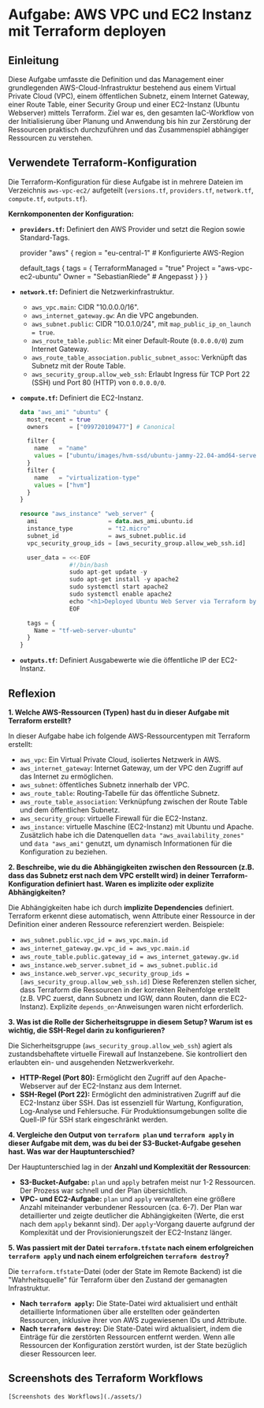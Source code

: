 
# Aufgabe: AWS VPC und EC2 Instanz mit Terraform deployen

## Einleitung
Diese Aufgabe umfasste die Definition und das Management einer grundlegenden AWS-Cloud-Infrastruktur bestehend aus einem Virtual Private Cloud (VPC), einem öffentlichen Subnetz, einem Internet Gateway, einer Route Table, einer Security Group und einer EC2-Instanz (Ubuntu Webserver) mittels Terraform. Ziel war es, den gesamten IaC-Workflow von der Initialisierung über Planung und Anwendung bis hin zur Zerstörung der Ressourcen praktisch durchzuführen und das Zusammenspiel abhängiger Ressourcen zu verstehen.

## Verwendete Terraform-Konfiguration

Die Terraform-Konfiguration für diese Aufgabe ist in mehrere Dateien im Verzeichnis `aws-vpc-ec2/` aufgeteilt (`versions.tf`, `providers.tf`, `network.tf`, `compute.tf`, `outputs.tf`).

**Kernkomponenten der Konfiguration:**

*   **`providers.tf`:** Definiert den AWS Provider und setzt die Region sowie Standard-Tags.

    provider "aws" {
      region = "eu-central-1" # Konfigurierte AWS-Region

      default_tags {
        tags = {
          TerraformManaged = "true"
          Project          = "aws-vpc-ec2-ubuntu"
          Owner            = "SebastianRiede" # Angepasst
        }
      }
    }
    

*   **`network.tf`:** Definiert die Netzwerkinfrastruktur.
    *   `aws_vpc.main`: CIDR "10.0.0.0/16".
    *   `aws_internet_gateway.gw`: An die VPC angebunden.
    *   `aws_subnet.public`: CIDR "10.0.1.0/24", mit `map_public_ip_on_launch = true`.
    *   `aws_route_table.public`: Mit einer Default-Route (`0.0.0.0/0`) zum Internet Gateway.
    *   `aws_route_table_association.public_subnet_assoc`: Verknüpft das Subnetz mit der Route Table.
    *   `aws_security_group.allow_web_ssh`: Erlaubt Ingress für TCP Port 22 (SSH) und Port 80 (HTTP) von `0.0.0.0/0`.

*   **`compute.tf`:** Definiert die EC2-Instanz.
    ```terraform
    data "aws_ami" "ubuntu" {
      most_recent = true
      owners      = ["099720109477"] # Canonical

      filter {
        name   = "name"
        values = ["ubuntu/images/hvm-ssd/ubuntu-jammy-22.04-amd64-server-*"]
      }
      filter {
        name   = "virtualization-type"
        values = ["hvm"]
      }
    }

    resource "aws_instance" "web_server" {
      ami                    = data.aws_ami.ubuntu.id
      instance_type          = "t2.micro"
      subnet_id              = aws_subnet.public.id
      vpc_security_group_ids = [aws_security_group.allow_web_ssh.id]

      user_data = <<-EOF
                  #!/bin/bash
                  sudo apt-get update -y
                  sudo apt-get install -y apache2
                  sudo systemctl start apache2
                  sudo systemctl enable apache2
                  echo "<h1>Deployed Ubuntu Web Server via Terraform by SebastianRiede</h1><h2>AMI ID: ${data.aws_ami.ubuntu.id}</h2>" | sudo tee /var/www/html/index.html
                  EOF

      tags = {
        Name = "tf-web-server-ubuntu"
      }
    }
    ```

*   **`outputs.tf`:** Definiert Ausgabewerte wie die öffentliche IP der EC2-Instanz.

## Reflexion

**1. Welche AWS-Ressourcen (Typen) hast du in dieser Aufgabe mit Terraform erstellt?**

In dieser Aufgabe habe ich folgende AWS-Ressourcentypen mit Terraform erstellt:
*   `aws_vpc`: Ein Virtual Private Cloud, isoliertes Netzwerk in AWS.
*   `aws_internet_gateway`: Internet Gateway, um der VPC den Zugriff auf das Internet zu ermöglichen.
*   `aws_subnet`: öffentliches Subnetz innerhalb der VPC.
*   `aws_route_table`: Routing-Tabelle für das öffentliche Subnetz.
*   `aws_route_table_association`: Verknüpfung zwischen der Route Table und dem öffentlichen Subnetz.
*   `aws_security_group`: virtuelle Firewall für die EC2-Instanz.
*   `aws_instance`: virtuelle Maschine (EC2-Instanz) mit Ubuntu und Apache.
Zusätzlich habe ich die Datenquellen `data "aws_availability_zones"` und `data "aws_ami"` genutzt, um dynamisch Informationen für die Konfiguration zu beziehen.

**2. Beschreibe, wie du die Abhängigkeiten zwischen den Ressourcen (z.B. dass das Subnetz erst nach dem VPC erstellt wird) in deiner Terraform-Konfiguration definiert hast. Waren es implizite oder explizite Abhängigkeiten?**

Die Abhängigkeiten habe ich durch **implizite Dependencies** definiert. Terraform erkennt diese automatisch, wenn Attribute einer Ressource in der Definition einer anderen Ressource referenziert werden.
Beispiele:
*   `aws_subnet.public.vpc_id = aws_vpc.main.id`
*   `aws_internet_gateway.gw.vpc_id = aws_vpc.main.id`
*   `aws_route_table.public.gateway_id = aws_internet_gateway.gw.id`
*   `aws_instance.web_server.subnet_id = aws_subnet.public.id`
*   `aws_instance.web_server.vpc_security_group_ids = [aws_security_group.allow_web_ssh.id]`
Diese Referenzen stellen sicher, dass Terraform die Ressourcen in der korrekten Reihenfolge erstellt (z.B. VPC zuerst, dann Subnetz und IGW, dann Routen, dann die EC2-Instanz). Explizite `depends_on`-Anweisungen waren nicht erforderlich.

**3. Was ist die Rolle der Sicherheitsgruppe in diesem Setup? Warum ist es wichtig, die SSH-Regel darin zu konfigurieren?**

Die Sicherheitsgruppe (`aws_security_group.allow_web_ssh`) agiert als zustandsbehaftete virtuelle Firewall auf Instanzebene. Sie kontrolliert den erlaubten ein- und ausgehenden Netzwerkverkehr.
*   **HTTP-Regel (Port 80):** Ermöglicht den Zugriff auf den Apache-Webserver auf der EC2-Instanz aus dem Internet.
*   **SSH-Regel (Port 22):** Ermöglicht den administrativen Zugriff auf die EC2-Instanz über SSH. Das ist essenziell für Wartung, Konfiguration, Log-Analyse und Fehlersuche. Für Produktionsumgebungen sollte die Quell-IP für SSH stark eingeschränkt werden.

**4. Vergleiche den Output von `terraform plan` und `terraform apply` in dieser Aufgabe mit dem, was du bei der S3-Bucket-Aufgabe gesehen hast. Was war der Hauptunterschied?**

Der Hauptunterschied lag in der **Anzahl und Komplexität der Ressourcen**:
*   **S3-Bucket-Aufgabe:** `plan` und `apply` betrafen meist nur 1-2 Ressourcen. Der Prozess war schnell und der Plan übersichtlich.
*   **VPC- und EC2-Aufgabe:** `plan` und `apply` verwalteten eine größere Anzahl miteinander verbundener Ressourcen (ca. 6-7). Der Plan war detaillierter und zeigte deutlicher die Abhängigkeiten (Werte, die erst nach dem `apply` bekannt sind). Der `apply`-Vorgang dauerte aufgrund der Komplexität und der Provisionierungszeit der EC2-Instanz länger.

**5. Was passiert mit der Datei `terraform.tfstate` nach einem erfolgreichen `terraform apply` und nach einem erfolgreichen `terraform destroy`?**

Die `terraform.tfstate`-Datei (oder der State im Remote Backend) ist die "Wahrheitsquelle" für Terraform über den Zustand der gemanagten Infrastruktur.
*   **Nach `terraform apply`:** Die State-Datei wird aktualisiert und enthält detaillierte Informationen über alle erstellten oder geänderten Ressourcen, inklusive ihrer von AWS zugewiesenen IDs und Attribute.
*   **Nach `terraform destroy`:** Die State-Datei wird aktualisiert, indem die Einträge für die zerstörten Ressourcen entfernt werden. Wenn alle Ressourcen der Konfiguration zerstört wurden, ist der State bezüglich dieser Ressourcen leer.

## Screenshots des Terraform Workflows
```
[Screenshots des Workflows](./assets/)
```

